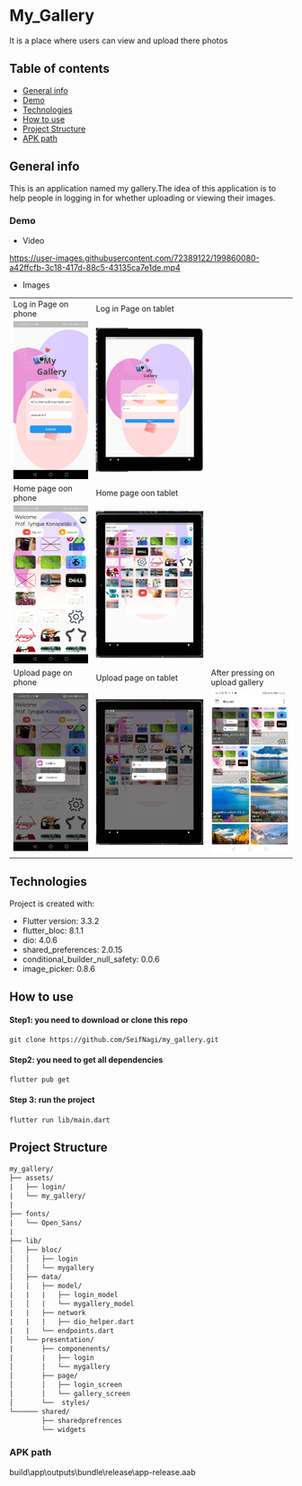 # My_Gallery
It is a place where users can view and upload there photos

## Table of contents
* [General info](#general-info)
* [Demo](#demo)
* [Technologies](#technologies)
* [How to use](#how-to-use)
* [Project Structure](#project-structure)
* [APK path](#apk-path)

## General info
This is an application named my gallery.The idea of this application is to help people in logging in for whether uploading or viewing their images.

### Demo
 * Video


https://user-images.githubusercontent.com/72389122/199860080-a42ffcfb-3c18-417d-88c5-43135ca7e1de.mp4


* Images
<table>
  <tr>
    <td>Log in Page on phone</td>
     <td>Log in Page on tablet</td>
  </tr>
  <tr>
    <td><img src="screenshot/Login_Mobile.jpg" width=240/></td>
    <td><img src="screenshot/Login_using_tablet.JPG" width=370/></td>
  </tr>
  <tr>
    <td>Home page oon phone</td>
     <td>Home page oon tablet</td>
  </tr>
  <tr>
    <td><img src="screenshot/HomePage_Mobile.jpg" width=240></td>
    <td><img src="screenshot/HomePage_tablet.JPG" width=370</td>
  </tr>
  <tr>
    <td>Upload page on phone</td>
     <td>Upload page on tablet</td>
    <td>After pressing on upload gallery</td>
  </tr>
  <tr>
    <td><img src="screenshot/upload_Mobile.jpg" width=240></td>
    <td><img src="screenshot/upload_tablet.JPG" width=370></td>
   <td><img src="screenshot/after pressing gallery.jpg" width=240></td>
  </tr>
 </table>


## Technologies
Project is created with:
* Flutter version: 3.3.2
* flutter_bloc: 8.1.1
* dio: 4.0.6
* shared_preferences: 2.0.15
* conditional_builder_null_safety: 0.0.6
* image_picker: 0.8.6

	
## How to use
#### Step1: you need to download or clone this repo
```
git clone https://github.com/SeifNagi/my_gallery.git
```
#### Step2: you need to get all dependencies
```
flutter pub get
```
#### Step 3: run the project
```
flutter run lib/main.dart
```
## Project Structure
```
my_gallery/
├── assets/
|   ├── login/
|   └── my_gallery/
|
├── fonts/
|   └── Open_Sans/
|
├── lib/
│   ├── bloc/
│   │   ├── login
│   │   └── mygallery
│   ├── data/
│   │   ├── model/
|   |   |   ├── login_model
│   │   |   └── mygallery_model
|   |   ├── network
|   |   |   ├── dio_helper.dart
|   |   └── endpoints.dart
│   └── presentation/
|       ├── componenents/
|       |   ├── login 
│       │   └── mygallery
│       ├── page/
│       │   ├── login_screen 
│       │   └── gallery_screen
│       └──  styles/ 
└────── shared/
        ├── sharedprefrences
        └── widgets
```
### APK path
build\app\outputs\bundle\release\app-release.aab
